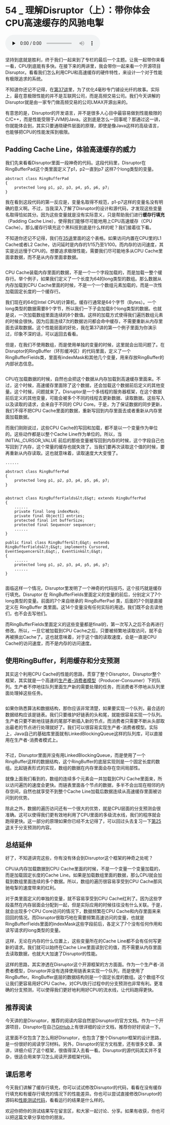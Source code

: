 # 54 _ 理解Disruptor（上）：带你体会CPU高速缓存的风驰电掣

<audio id="audio" title="54 | 理解Disruptor（上）：带你体会CPU高速缓存的风驰电掣" controls="" preload="none"><source id="mp3" src="https://static001.geekbang.org/resource/audio/b6/97/b6b22346c2a148eb3396dc52b8952f97.mp3"></audio>

坚持到底就是胜利，终于我们一起来到了专栏的最后一个主题。让我一起带你来看一看，CPU到底能有多快。在接下来的两讲里，我会带你一起来看一个开源项目Disruptor。看看我们怎么利用CPU和高速缓存的硬件特性，来设计一个对于性能有极限追求的系统。

不知道你还记不记得，在[第37讲](https://time.geekbang.org/column/article/107477)里，为了优化4毫秒专门铺设光纤的故事。实际上，最在意极限性能的并不是互联网公司，而是高频交易公司。我们今天讲解的Disruptor就是由一家专门做高频交易的公司LMAX开源出来的。

有意思的是，Disruptor的开发语言，并不是很多人心目中最容易做到性能极限的C/C++，而是性能受限于JVM的Java。这到底是怎么一回事呢？那通过这一讲，你就能体会到，其实只要通晓硬件层面的原理，即使是像Java这样的高级语言，也能够把CPU的性能发挥到极限。

## Padding Cache Line，体验高速缓存的威力

我们先来看看Disruptor里面一段神奇的代码。这段代码里，Disruptor在RingBufferPad这个类里面定义了p1，p2一直到p7 这样7个long类型的变量。

```
abstract class RingBufferPad
{
    protected long p1, p2, p3, p4, p5, p6, p7;
}

```

我在看到这段代码的第一反应是，变量名取得不规范，p1-p7这样的变量名没有明确的意义啊。不过，当我深入了解了Disruptor的设计和源代码，才发现这些变量名取得恰如其分。因为这些变量就是没有实际意义，只是帮助我们进行**缓存行填充**（Padding Cache Line），使得我们能够尽可能地用上CPU高速缓存（CPU Cache）。那么缓存行填充这个黑科技到底是什么样的呢？我们接着往下看。

不知道你还记不记得，我们在[35讲](https://time.geekbang.org/column/article/107422)里面的这个表格。如果访问内置在CPU里的L1 Cache或者L2 Cache，访问延时是内存的1/15乃至1/100。而内存的访问速度，其实是远远慢于CPU的。想要追求极限性能，需要我们尽可能地多从CPU Cache里面拿数据，而不是从内存里面拿数据。

<img src="https://static001.geekbang.org/resource/image/d3/a6/d39b0f2b3962d646133d450541fb75a6.png" alt="">

CPU Cache装载内存里面的数据，不是一个一个字段加载的，而是加载一整个缓存行。举个例子，如果我们定义了一个长度为64的long类型的数组。那么数据从内存加载到CPU Cache里面的时候，不是一个一个数组元素加载的，而是一次性加载固定长度的一个缓存行。

我们现在的64位Intel CPU的计算机，缓存行通常是64个字节（Bytes）。一个long类型的数据需要8个字节，所以我们一下子会加载8个long类型的数据。也就是说，一次加载数组里面连续的8个数值。这样的加载方式使得我们遍历数组元素的时候会很快。因为后面连续7次的数据访问都会命中缓存，不需要重新从内存里面去读取数据。这个性能层面的好处，我在第37讲的第一个例子里面为你演示过，印象不深的话，可以返回去看看。

但是，在我们不使用数组，而是使用单独的变量的时候，这里就会出现问题了。在Disruptor的RingBuffer（环形缓冲区）的代码里面，定义了一个RingBufferFields类，里面有indexMask和其他几个变量，用来存放RingBuffer的内部状态信息。

<img src="https://static001.geekbang.org/resource/image/23/f6/23adbbc656243ce85fdb8c7fab42ecf6.jpeg" alt="">

CPU在加载数据的时候，自然也会把这个数据从内存加载到高速缓存里面来。不过，这个时候，高速缓存里面除了这个数据，还会加载这个数据前后定义的其他变量。这个时候，问题就来了。Disruptor是一个多线程的服务器框架，在这个数据前后定义的其他变量，可能会被多个不同的线程去更新数据、读取数据。这些写入以及读取的请求，会来自于不同的 CPU Core。于是，为了保证数据的同步更新，我们不得不把CPU Cache里面的数据，重新写回到内存里面去或者重新从内存里面加载数据。

而我们刚刚说过，这些CPU Cache的写回和加载，都不是以一个变量作为单位的。这些动作都是以整个Cache Line作为单位的。所以，当INITIAL_CURSOR_VALUE 前后的那些变量被写回到内存的时候，这个字段自己也写回到了内存，这个常量的缓存也就失效了。当我们要再次读取这个值的时候，要再重新从内存读取。这也就意味着，读取速度大大变慢了。

```
......

abstract class RingBufferPad
{
    protected long p1, p2, p3, p4, p5, p6, p7;
}
	

abstract class RingBufferFields&lt;E&gt; extends RingBufferPad
{
    ......    
    private final long indexMask;
	private final Object[] entries;
	protected final int bufferSize;
	protected final Sequencer sequencer;
    ......    
}

public final class RingBuffer&lt;E&gt; extends RingBufferFields&lt;E&gt; implements Cursored, EventSequencer&lt;E&gt;, EventSink&lt;E&gt;
{
    ......    
    protected long p1, p2, p3, p4, p5, p6, p7;
    ......
}

```

<img src="https://static001.geekbang.org/resource/image/93/b1/9330b8fb1e8de3f62d34c6f85f268db1.jpeg" alt="">

面临这样一个情况，Disruptor里发明了一个神奇的代码技巧，这个技巧就是缓存行填充。Disruptor 在 RingBufferFields里面定义的变量的前后，分别定义了7个long类型的变量。前面的7个来自继承的 RingBufferPad 类，后面的7个则是直接定义在 RingBuffer 类里面。这14个变量没有任何实际的用途。我们既不会去读他们，也不会去写他们。

而RingBufferFields里面定义的这些变量都是final的，第一次写入之后不会再进行修改。所以，一旦它被加载到CPU Cache之后，只要被频繁地读取访问，就不会再被换出Cache了。这也就意味着，对于这个值的读取速度，会是一直是CPU Cache的访问速度，而不是内存的访问速度。

## 使用RingBuffer，利用缓存和分支预测

其实这个利用CPU Cache的性能的思路，贯穿了整个Disruptor。Disruptor整个框架，其实就是一个高速的[生产者-消费者模型](https://en.wikipedia.org/wiki/Producer%E2%80%93consumer_problem)（Producer-Consumer）下的队列。生产者不停地往队列里面生产新的需要处理的任务，而消费者不停地从队列里面处理掉这些任务。

<img src="https://static001.geekbang.org/resource/image/65/56/659082942118e7c69eb3807b00f5f556.jpeg" alt="">

如果你熟悉算法和数据结构，那你应该非常清楚，如果要实现一个队列，最合适的数据结构应该是链表。我们只要维护好链表的头和尾，就能很容易实现一个队列。生产者只要不断地往链表的尾部不断插入新的节点，而消费者只需要不断从头部取出最老的节点进行处理就好了。我们可以很容易实现生产者-消费者模型。实际上，Java自己的基础库里面就有LinkedBlockingQueue这样的队列库，可以直接用在生产者-消费者模式上。

<img src="https://static001.geekbang.org/resource/image/45/0e/45d4c7c8b0cb1f056684199e39660f0e.jpeg" alt="">

不过，Disruptor里面并没有用LinkedBlockingQueue，而是使用了一个RingBuffer这样的数据结构，这个RingBuffer的底层实现则是一个固定长度的数组。比起链表形式的实现，数组的数据在内存里面会存在空间局部性。

就像上面我们看到的，数组的连续多个元素会一并加载到CPU Cache里面来，所以访问遍历的速度会更快。而链表里面各个节点的数据，多半不会出现在相邻的内存空间，自然也就享受不到整个Cache Line加载后数据连续从高速缓存里面被访问到的优势。

除此之外，数据的遍历访问还有一个很大的优势，就是CPU层面的分支预测会很准确。这可以使得我们更有效地利用了CPU里面的多级流水线，我们的程序就会跑得更快。这一部分的原理如果你已经不太记得了，可以回过头去复习一下[第25讲](https://time.geekbang.org/column/article/102166)关于分支预测的内容。

## 总结延伸

好了，不知道讲完这些，你有没有体会到Disruptor这个框架的神奇之处呢？

CPU从内存加载数据到CPU Cache里面的时候，不是一个变量一个变量加载的，而是加载固定长度的Cache Line。如果是加载数组里面的数据，那么CPU就会加载到数组里面连续的多个数据。所以，数组的遍历很容易享受到CPU Cache那风驰电掣的速度带来的红利。

对于类里面定义的单独的变量，就不容易享受到CPU Cache红利了。因为这些字段虽然在内存层面会分配到一起，但是实际应用的时候往往没有什么关联。于是，就会出现多个CPU Core访问的情况下，数据频繁在CPU Cache和内存里面来来回回的情况。而Disruptor很取巧地在需要频繁高速访问的变量，也就是RingBufferFields里面的indexMask这些字段前后，各定义了7个没有任何作用和读写请求的long类型的变量。

这样，无论在内存的什么位置上，这些变量所在的Cache Line都不会有任何写更新的请求。我们就可以始终在Cache Line里面读到它的值，而不需要从内存里面去读取数据，也就大大加速了Disruptor的性能。

这样的思路，其实渗透在Disruptor这个开源框架的方方面面。作为一个生产者-消费者模型，Disruptor并没有选择使用链表来实现一个队列，而是使用了RingBuffer。RingBuffer底层的数据结构则是一个固定长度的数组。这个数组不仅让我们更容易用好CPU Cache，对CPU执行过程中的分支预测也非常有利。更准确的分支预测，可以使得我们更好地利用好CPU的流水线，让代码跑得更快。

## 推荐阅读

今天讲的是Disruptor，推荐的阅读内容自然是Disruptor的官方文档。作为一个开源项目，Disruptor在自己[GitHub](https://github.com/LMAX-Exchange/disruptor/wiki/Introduction)上有很详细的设计文档，推荐你好好阅读一下。

这里面不仅包含了怎么用好Disruptor，也包含了整个Disruptor框架的设计思路，是一份很好的阅读学习材料。另外，Disruptor的官方文档里，还有很多文章、演讲，详细介绍了这个框架，很值得深入去看一看。Disruptor的源代码其实并不复杂，很适合用来学习怎么阅读开源框架代码。

## 课后思考

今天我们讲解了缓存行填充，你可以试试修改Disruptor的代码，看看在没有缓存行填充和有缓存行填充的情况下的性能差异。你也可以尝试直接修改Disruptor的源码和[性能测试代码](https://github.com/LMAX-Exchange/disruptor/blob/master/src/perftest/java/com/lmax/disruptor/immutable/CustomPerformanceTest.java)，看看运行的结果是什么样的。

欢迎你把你的测试结果写在留言区，和大家一起讨论、分享。如果有收获，你也可以把这篇文章分享给你的朋友。



